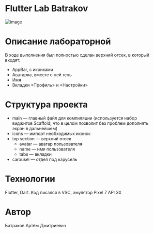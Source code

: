 # Flutter Lab Batrakov
![image](https://github.com/monpasye/flutterlabbatrakov/assets/92627173/468f3187-1a74-4302-bf2f-cb6f17e480ba)
# Описание лабораторной
В ходе выполнения был полностью сделан верхний отсек, в который входят:
* AppBar, с иконками
* Аватарка, вместе с ней тень
* Имя
* Вкладки <Профиль> и <Настройки>
# Структура проекта
* main — главный файл для компиляции (используется набор виджитов Scaffold, что в целом позволит без проблем дополнять экран в дальнейшем)
* icons — импорт необходимых иконок
* top section — верхний отсек
  * avatar — аватар пользователя
  * name — имя пользователя
  * tabs — вкладки
* carousel — отдел под карусель
# Технологии
Flutter, Dart. Код писался в VSC, эмулятор Pixel 7 API 30
# Автор
Батраков Артём Дмитриевич
